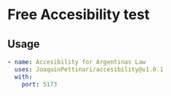 # Free Accesibility test

## Usage

```yml
- name: Accesibility for Argentinas Law
  uses: JoaquinPettinari/accesibility@v1.0.1
  with:
    port: 5173
```
